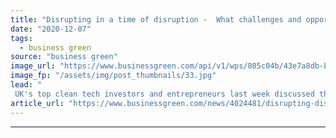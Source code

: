 ```yaml
---
title: "Disrupting in a time of disruption -  What challenges and opportunities await clean tech start-ups in 2021?"
date: "2020-12-07"
tags: 
  - business green
source: "business green"
image_url: "https://www.businessgreen.com/api/v1/wps/805c04b/43e7a8db-bf5c-47ef-88a0-c889216e3e3d/9/BGTAIF20-185x114.jpg"
image_fp: "/assets/img/post_thumbnails/33.jpg"
lead: "
 UK's top clean tech investors and entrepreneurs last week discussed the future of clean tech innovation at the first virtual edition of BusinessGreen Technology and Investment Forum, hosted in association with InnovateUK ..."
article_url: "https://www.businessgreen.com/news/4024481/disrupting-disruption-challenges-opportunities-await-clean-tech-start-ups-2021"
---
```


---
